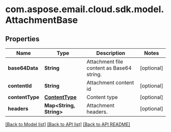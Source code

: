 
# com.aspose.email.cloud.sdk.model.AttachmentBase

## Properties
Name | Type | Description | Notes
------------ | ------------- | ------------- | -------------
**base64Data** | **String** | Attachment file content as Base64 string.              |  [optional]
**contentId** | **String** | Attachment content id              |  [optional]
**contentType** | [**ContentType**](ContentType.md) | Content type              |  [optional]
**headers** | **Map&lt;String, String&gt;** | Attachment headers.              |  [optional]


    
    


    
    


    
    


    
    


[[Back to Model list]](README.md#documentation-for-models) [[Back to API list]](README.md#documentation-for-api-endpoints) [[Back to API README]](README.md)

